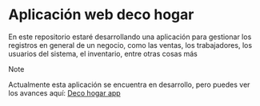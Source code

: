 # Aplicación web deco hogar
En este repositorio estaré desarrollando una aplicación para gestionar los registros en general de un negocio, como las ventas, los trabajadores, los usuarios del sistema, el inventario, entre otras cosas más

> [!NOTE]
> Actualmente esta aplicación se encuentra en desarrollo, pero puedes ver los avances aquí:
> <a href="https://deco-hogar-app.000webhostapp.com/">Deco hogar app</a>
